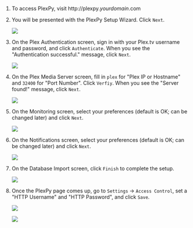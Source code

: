 1. To access PlexPy, visit http://plexpy._yourdomain_.com

1. You will be presented with the PlexPy Setup Wizard. Click `Next`.

    ![ ](http://i.imgur.com/NhRj5jH.png)

1. On the Plex Authentication screen, sign in with your Plex.tv username and password, and click `Authenticate`. When you see the "Authentication successful." message, click `Next`.

    ![](http://i.imgur.com/XFvHyV2.png)

1. On the Plex Media Server screen, fill in `plex` for "Plex IP or Hostname" and `32400` for "Port Number". Click `Verfiy`. When you see the "Server found!" message, click `Next`.

    ![](http://i.imgur.com/wnGDojV.png)

1. On the Monitoring screen, select your preferences (default is OK; can be changed later) and click `Next`.

    ![](http://i.imgur.com/ZSDv1T5.png)

1. On the Notifications screen, select your preferences (default is OK; can be changed later) and click `Next`.

    ![](http://i.imgur.com/uoP4bH1.png)

1. On the Database Import screen, click `Finish` to complete the setup.

    ![](http://i.imgur.com/jvPQ6pY.png)

1. Once the PlexPy page comes up, go to `Settings` -> `Access Control`, set a "HTTP Username" and "HTTP Password", and click `Save`.

    ![](http://i.imgur.com/eq7TKrp.png)


    ![](http://i.imgur.com/adV4EiZ.png)
